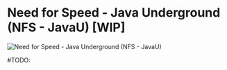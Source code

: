 Need for Speed - Java Underground (NFS - JavaU) [WIP]
========
![Need for Speed - Java Underground (NFS - JavaU)](http://img2.uploadhouse.com/fileuploads/20329/20329332b6a57af2a8c3ad5ce8855df06b8d88d7.png)

#TODO:
